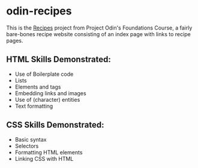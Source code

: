 # odin-recipes

This is the [Recipes](https://www.theodinproject.com/lessons/foundations-recipes "Project: Recipes") project from Project Odin's Foundations Course, a fairly bare-bones recipe website consisting of an index page with links to recipe pages.

## HTML Skills Demonstrated:
- Use of Boilerplate code
- Lists
- Elements and tags
- Embedding links and images
- Use of (character) entities
- Text formatting

## CSS Skills Demonstrated:
- Basic syntax
- Selectors
- Formatting HTML elements
- Linking CSS with HTML